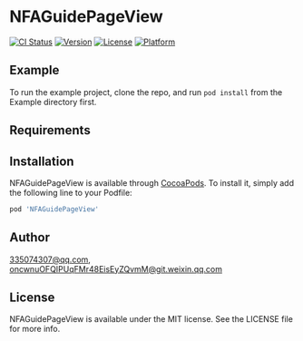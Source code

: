 # NFAGuidePageView

[![CI Status](https://img.shields.io/travis/335074307@qq.com/NFAGuidePageView.svg?style=flat)](https://travis-ci.org/335074307@qq.com/NFAGuidePageView)
[![Version](https://img.shields.io/cocoapods/v/NFAGuidePageView.svg?style=flat)](https://cocoapods.org/pods/NFAGuidePageView)
[![License](https://img.shields.io/cocoapods/l/NFAGuidePageView.svg?style=flat)](https://cocoapods.org/pods/NFAGuidePageView)
[![Platform](https://img.shields.io/cocoapods/p/NFAGuidePageView.svg?style=flat)](https://cocoapods.org/pods/NFAGuidePageView)

## Example

To run the example project, clone the repo, and run `pod install` from the Example directory first.

## Requirements

## Installation

NFAGuidePageView is available through [CocoaPods](https://cocoapods.org). To install
it, simply add the following line to your Podfile:

```ruby
pod 'NFAGuidePageView'
```

## Author

335074307@qq.com, oncwnuOFQIPUqFMr48EisEyZQvmM@git.weixin.qq.com

## License

NFAGuidePageView is available under the MIT license. See the LICENSE file for more info.
